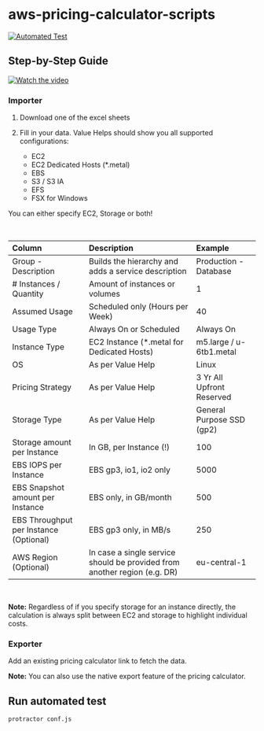# aws-pricing-calculator-scripts

[![Automated Test](https://github.com/frumania/aws-pricing-calculator-scripts-test/actions/workflows/node.js.yml/badge.svg)](https://github.com/frumania/aws-pricing-calculator-scripts-test/actions/workflows/node.js.yml)

## Step-by-Step Guide

[![Watch the video](preview.gif)](https://github.com/frumania/aws-pricing-calculator-scripts-test/blob/main/preview.mp4?raw=true)

### Importer

1. Download one of the excel sheets

2. Fill in your data. Value Helps should show you all supported configurations:
   - EC2
   - EC2 Dedicated Hosts (*.metal)
   - EBS
   - S3 / S3 IA
   - EFS
   - FSX for Windows

You can either specify EC2, Storage or both!

<br/>

| Column | Description | Example |
| :-------------- | :--------- | :--------- |
| Group - Description | Builds the hierarchy and adds a service description | Production - Database|
| # Instances / Quantity | Amount of instances or volumes | 1 |
| Assumed Usage | Scheduled only (Hours per Week) | 40 |
| Usage Type | Always On or Scheduled | Always On |
| Instance Type | EC2 Instance (*.metal for Dedicated Hosts) | m5.large / u-6tb1.metal|
| OS | As per Value Help | Linux |
| Pricing Strategy | As per Value Help | 3 Yr All Upfront Reserved |
| Storage Type | As per Value Help | General Purpose SSD (gp2) |
| Storage amount per Instance | In GB, per Instance (!) | 100 |
| EBS IOPS per Instance | EBS gp3, io1, io2 only | 5000 |
| EBS Snapshot amount per Instance | EBS only, in GB/month | 500 |
| EBS Throughput per Instance (Optional) | EBS gp3 only, in MB/s | 250 |
| AWS Region (Optional) | In case a single service should be provided from another region (e.g. DR) | eu-central-1 |

<br/>

**Note:** Regardless of if you specify storage for an instance directly, the calculation is always split between EC2 and storage to highlight individual costs.

### Exporter

Add an existing pricing calculator link to fetch the data.

**Note:** You can also use the native export feature of the pricing calculator.

## Run automated test

```bash
protractor conf.js
```